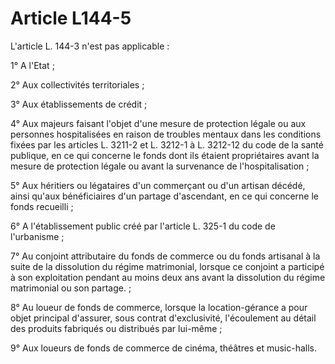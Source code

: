 # Article L144-5

L'article L. 144-3 n'est pas applicable :

1° A l'Etat ;

2° Aux collectivités territoriales ;

3° Aux établissements de crédit ;

4° Aux majeurs faisant l'objet d'une mesure de protection légale ou aux personnes hospitalisées en raison de troubles mentaux dans les conditions fixées par les articles L. 3211-2 et L. 3212-1 à L. 3212-12 du code de la santé publique, en ce qui concerne le fonds dont ils étaient propriétaires avant la mesure de protection légale ou avant la survenance de l'hospitalisation ;

5° Aux héritiers ou légataires d'un commerçant ou d'un artisan décédé, ainsi qu'aux bénéficiaires d'un partage d'ascendant, en ce qui concerne le fonds recueilli ;

6° A l'établissement public créé par l'article L. 325-1 du code de l'urbanisme ;

7° Au conjoint attributaire du fonds de commerce ou du fonds artisanal à la suite de la dissolution du régime matrimonial, lorsque ce conjoint a participé à son exploitation pendant au moins deux ans avant la dissolution du régime matrimonial ou son partage. ;

8° Au loueur de fonds de commerce, lorsque la location-gérance a pour objet principal d'assurer, sous contrat d'exclusivité, l'écoulement au détail des produits fabriqués ou distribués par lui-même ;

9° Aux loueurs de fonds de commerce de cinéma, théâtres et music-halls.
